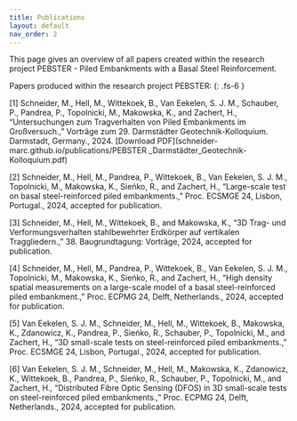 ```yaml
---
title: Publications
layout: default
nav_order: 2 
---
```

This page gives an overview of all papers created within the research project PEBSTER - Piled Embankments with a Basal Steel Reinforcement.

Papers produced within the research project PEBSTER:
{: .fs-6 }

[1] Schneider, M., Hell, M., Wittekoek, B., Van Eekelen, S. J. M., Schauber, P., Pandrea, P., Topolnicki, M., Makowska, K., and
Zachert, H., “Untersuchungen zum Tragverhalten von Piled Embankments im Großversuch.,” Vorträge zum 29. Darmstädter
Geotechnik-Kolloquium. Darmstadt, Germany., 2024. [Download PDF](schneider-marc.github.io/publications/PEBSTER _Darmstädter_Geotechnik-Kolloquium.pdf)<br>

[2] Schneider, M., Hell, M., Pandrea, P., Wittekoek, B., Van Eekelen, S. J. M., Topolnicki, M., Makowska, K., Sieńko, R., and Zachert,
H., “Large-scale test on basal steel-reinforced piled embankments.,” Proc. ECSMGE 24, Lisbon, Portugal., 2024, accepted for
publication.<br>

[3] Schneider, M., Hell, M., Wittekoek, B., and Makowska, K., “3D Trag- und Verformungsverhalten stahlbewehrter Erdkörper auf
vertikalen Traggliedern.,” 38. Baugrundtagung: Vorträge, 2024, accepted for publication.<br>

[4] Schneider, M., Hell, M., Pandrea, P., Wittekoek, B., Van Eekelen, S. J. M., Topolnicki, M., Makowska, K., Sieńko, R., and Zachert,
H., “High density spatial measurements on a large-scale model of a basal steel-reinforced piled embankment.,” Proc. ECPMG 24,
Delft, Netherlands., 2024, accepted for publication.<br>

[5] Van Eekelen, S. J. M., Schneider, M., Hell, M., Wittekoek, B., Makowska, K., Zdanowicz, K., Pandrea, P., Sieńko, R., Schauber,
P., Topolnicki, M., and Zachert, H., “3D small-scale tests on steel-reinforced piled embankments.,” Proc. ECSMGE 24, Lisbon,
Portugal., 2024, accepted for publication.<br>

[6] Van Eekelen, S. J. M., Schneider, M., Hell, M., Makowska, K., Zdanowicz, K., Wittekoek, B., Pandrea, P., Sieńko, R., Schauber, P.,
Topolnicki, M., and Zachert, H., “Distributed Fibre Optic Sensing (DFOS) in 3D small-scale tests on steel-reinforced piled
embankments.,” Proc. ECPMG 24, Delft, Netherlands., 2024, accepted for publication.<br>


